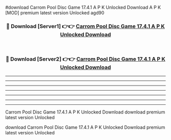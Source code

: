 #download Carrom Pool Disc Game 17.4.1 A P K Unlocked Download A P K [MOD] premium latest version Unlocked agd90 



<div align="center">
<h3>🔴 Download [Server1] 👉👉 <a href="https://apkdownload-94cd0.web.app/">Carrom Pool Disc Game 17.4.1 A P K Unlocked Download</a></h3><br>

<h3>🔴 Download [Server2] 👉👉 <a href="https://apkdownload-94cd0.web.app/">Carrom Pool Disc Game 17.4.1 A P K Unlocked Download</a></h3>
</div>





----------------------------------------------------------

----------------------------------------------------------

----------------------------------------------------------

----------------------------------------------------------

----------------------------------------------------------

----------------------------------------------------------

----------------------------------------------------------

Carrom Pool Disc Game 17.4.1 A P K Unlocked Download download premium latest version Unlocked

download Carrom Pool Disc Game 17.4.1 A P K Unlocked Download premium latest version Unlocked
